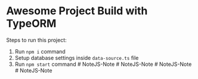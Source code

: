 # Awesome Project Build with TypeORM

Steps to run this project:

1. Run `npm i` command
2. Setup database settings inside `data-source.ts` file
3. Run `npm start` command
#   N o t e J S - N o t e  
 #   N o t e J S - N o t e  
 #   N o t e J S - N o t e  
 #   N o t e J S - N o t e  
 